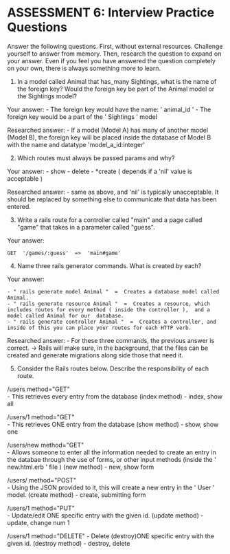 # ASSESSMENT 6: Interview Practice Questions
Answer the following questions. First, without external resources. Challenge yourself to answer from memory. Then, research the question to expand on your answer. Even if you feel you have answered the question completely on your own, there is always something more to learn.

1. In a model called Animal that has_many Sightings, what is the name of the foreign key? Would the foreign key be part of the Animal model or the Sightings model?

  Your answer:
	- The foreign key would have the name:  ' animal_id '
	- The foreign key would be a part of the ' Sightings ' model

  Researched answer:
	- If a model (Model A) has many of another model (Model B),  the foreign key will be placed inside the database of Model B with the name and datatype 'model_a_id:integer'



2. Which routes must always be passed params and why?

  Your answer:
	- show
	- delete
	- *create       ( depends if a 'nil' value is acceptable )

  Researched answer:
	- same as above, and 'nil' is typically unacceptable.  It should be replaced by something else to communicate that data has been entered.



3. Write a rails route for a controller called "main" and a page called "game" that takes in a parameter called "guess".

  Your answer:
	
	GET  '/games/:guess'  =>  'main#game'



4. Name three rails generator commands. What is created by each?

  Your answer:

	- " rails generate model Animal "  =  Creates a database model called Animal.
	- " rails generate resource Animal "  =  Creates a resource, which includes routes for every method ( inside the controller ),  and a model called Animal for our  database.
	- " rails generate controller Animal "  =  Creates a controller, and inside of this you can place your routes for each HTTP verb.

  Researched answer:
	- For these three commands, the previous answer is correct.
	->  Rails will make sure, in the background, that the files can be created and generate migrations along side those that need it.



5. Consider the Rails routes below. Describe the responsibility of each route.

/users        method="GET"   
	- This retrieves every entry from the database (index method)
	- index, show all

/users/1      method="GET"   
	- This retrieves ONE entry from the database (show method)
	- show, show one

/users/new    method="GET"   
	- Allows someone to enter all the information needed to create an entry in the databae through the use of forms, or other input methods (inside the ' new.html.erb ' file )   (new method)
	- new, show form

/users/       method="POST"     
	- Using the JSON provided to it, this will create a new entry in the ' User ' model.  (create method)
	- create, submitting form

/users/1      method="PUT"    
	- Update/edit ONE specific entry with the given id.   (update method)
	- update, change num 1

/users/1      method="DELETE"
	- Delete (destroy)ONE specific entry with the given id.   (destroy method)
	- destroy, delete


